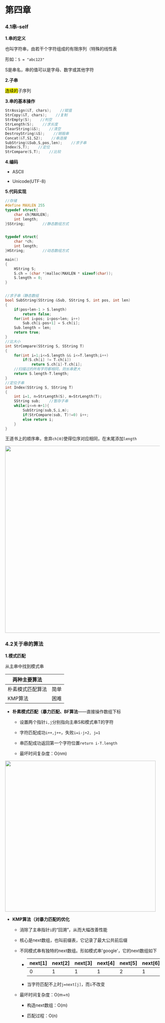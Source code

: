# 第四章

### 4.1串-self

**1.串的定义**

也叫字符串，由若干个字符组成的有限序列（特殊的线性表

形如：`S = "abc123"`

S是串名，串的值可以是字母、数字或其他字符

**2.子串**

<mark>连续的</mark>子序列

**3.串的基本操作**

```c
StrAssign(&T, chars);    //赋值
StrCopy(&T, chars);    //复制
StrEmpty(S);    //判空
StrLength(S);    //求长度
ClearString(&S);    //清空
DestroyString(&S);    //销毁串
Concat(&T,S1,S2);    //串连接
SubString(&Sub,S,pos,len);    //求子串
Index(S,T);    //定位
StrCompare(S,T);    //比较
```

**4.编码**

- ASCII

- Unicode(UTF-8)

**5.代码实现**

```c
//存储
#define MAXLEN 255
typedef struct{
    char ch[MAXLEN];
    int length;
}SString;        //静态数组方式


typedef struct{
    char *ch;
    int length;
}HString;        //动态数组方式

main()
{
    HString S;
    S.ch = (char *)malloc(MAXLEN * sizeof(char));
    S.length = 0;    
}


//求子串（静态数组
bool SubString(SString &Sub, SString S, int pos, int len)
{
    if(pos+len-1 > S.length)
        return false;
    for(int i=pos; i<pos+len; i++)
        Sub.ch[i-pos+1] = S.ch[i];
    Sub.length = len;
    return true;
}
//比大小
int StrCompare(SString S, SString T)
{
    for(int i=1;i<=S.length && i<=T.length;i++)
        if(S.ch[i] != T.ch[i])
            return S.ch[i]-T.ch[i];
    //扫描过的所有字符都相同，则长串更大
    return S.length-T.length;
}
//定位子串
int Index(SString S, SString T)
{
    int i=1, n=StrLength(S), m=StrLength(T);
    SString sub;    //暂存子串
    while(i<=n-m+1){
        SubString(sub,S,i,m);
        if(StrCompare(sub, T)!=0) i++;
        else return i;
    }
}
```

王道书上的顺序串，舍弃`ch[0]`使得位序对应相同，在末尾添加`length`

<img title="" src="file:///C:/Users/jia'le/AppData/Roaming/marktext/images/2024-07-07-17-19-20-image.png" alt="" width="607">



### 4.2关于串的算法

**1.模式匹配**

从主串中找到模式串

| 两种主要算法   |     |
| -------- | --- |
| 朴素模式匹配算法 | 简单  |
| KMP算法    | 困难  |

- **朴素模式匹配（暴力匹配、BF算法**——直接操作数组下标
  
  - 设置两个指针`i,j`分别指向主串S和模式串T的字符
  
  - 字符匹配成功`i++,j++`，失败`i=i-j+2, j=1`
  
  - 串匹配成功返回第一个字符位置`return i-T.length`
  
  - 最坏时间复杂度：O(nm)

<img title="" src="file:///C:/Users/jia'le/AppData/Roaming/marktext/images/2024-07-07-19-06-57-image.png" alt="" width="490">

- **KMP算法（对暴力匹配的优化**
  
  - 消除了主串指针`i`的“回溯”，从而大幅改善性能
  
  - 核心是next数组，也叫前缀表，它记录了最大公共前后缀
  
  - 不同模式串有独特的next数组。形如模式串'google'，它的next数组如下
    
    + | next[1] | next[2] | next[3] | next[4] | next[5] | next[6] |
      | ------- | ------- | ------- | ------- | ------- | ------- |
      | 0       | 1       | 1       | 1       | 2       | 1       |
    
    + 当字符匹配不上时`j=next[j]`，而`i`不改变
  
  - 最坏时间复杂度：O(m+n)
    
    - 构造next数组：O(m)
    
    - 匹配过程：O(n)
